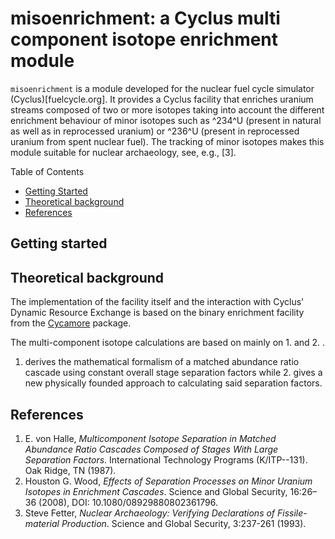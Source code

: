 # misoenrichment: a Cyclus multi component isotope enrichment module

`misoenrichment` is a module developed for the nuclear fuel cycle simulator
(Cyclus)[fuelcycle.org]. It provides a Cyclus facility that enriches 
uranium streams composed of two or more isotopes taking into account the 
different enrichment behaviour of minor isotopes such as ^234^U (present in
natural as well as in reprocessed uranium) or ^236^U (present in 
reprocessed uranium from spent nuclear fuel). The tracking of minor
isotopes makes this module suitable for nuclear archaeology, see, e.g., [3].

Table of Contents
- [Getting Started](#getting-started)
- [Theoretical background](#theoretical-background)
- [References](#references)

## Getting started

## Theoretical background
The implementation of the facility itself and the interaction with Cyclus'
Dynamic Resource Exchange is based on the binary enrichment facility from 
the [Cycamore](https://github.com/cyclus/cycamore) package.

The multi-component isotope calculations are based on mainly on 1. and 2. .
1. derives the mathematical formalism of a matched abundance ratio cascade
using constant overall stage separation factors while 2. gives a new 
physically founded approach to calculating said separation factors.

## References

1. E. von Halle, _Multicomponent Isotope Separation in Matched Abundance 
  Ratio Cascades Composed of Stages With Large Separation Factors_. 
  International Technology Programs (K/ITP--131). Oak Ridge, TN (1987).
2. Houston G. Wood, _Effects of Separation Processes on Minor Uranium 
  Isotopes in Enrichment Cascades_. Science and Global Security, 16:26–36
  (2008), DOI: 10.1080/08929880802361796.
3. Steve Fetter, _Nuclear Archaeology: Verifying Declarations of 
  Fissile-material Production_. Science and Global Security, 3:237-261
  (1993).
